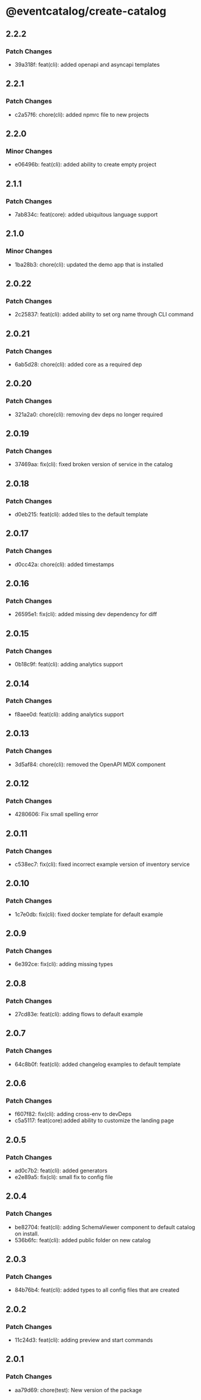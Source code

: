 # @eventcatalog/create-catalog

## 2.2.2

### Patch Changes

- 39a318f: feat(cli): added openapi and asyncapi templates

## 2.2.1

### Patch Changes

- c2a57f6: chore(cli): added npmrc file to new projects

## 2.2.0

### Minor Changes

- e06496b: feat(cli): added ability to create empty project

## 2.1.1

### Patch Changes

- 7ab834c: feat(core): added ubiquitous language support

## 2.1.0

### Minor Changes

- 1ba28b3: chore(cli): updated the demo app that is installed

## 2.0.22

### Patch Changes

- 2c25837: feat(cli): added ability to set org name through CLI command

## 2.0.21

### Patch Changes

- 6ab5d28: chore(cli): added core as a required dep

## 2.0.20

### Patch Changes

- 321a2a0: chore(cli): removing dev deps no longer required

## 2.0.19

### Patch Changes

- 37469aa: fix(cli): fixed broken version of service in the catalog

## 2.0.18

### Patch Changes

- d0eb215: feat(cli): added tiles to the default template

## 2.0.17

### Patch Changes

- d0cc42a: chore(cli): added timestamps

## 2.0.16

### Patch Changes

- 26595e1: fix(cli): added missing dev dependency for diff

## 2.0.15

### Patch Changes

- 0b18c9f: feat(cli): adding analytics support

## 2.0.14

### Patch Changes

- f8aee0d: feat(cli): adding analytics support

## 2.0.13

### Patch Changes

- 3d5af84: chore(cli): removed the OpenAPI MDX component

## 2.0.12

### Patch Changes

- 4280606: Fix small spelling error

## 2.0.11

### Patch Changes

- c538ec7: fix(cli): fixed incorrect example version of inventory service

## 2.0.10

### Patch Changes

- 1c7e0db: fix(cli): fixed docker template for default example

## 2.0.9

### Patch Changes

- 6e392ce: fix(cli): adding missing types

## 2.0.8

### Patch Changes

- 27cd83e: feat(cli): adding flows to default example

## 2.0.7

### Patch Changes

- 64c8b0f: feat(cli): added changelog examples to default template

## 2.0.6

### Patch Changes

- f607f82: fix(cli): adding cross-env to devDeps
- c5a5117: feat(core):added ability to customize the landing page

## 2.0.5

### Patch Changes

- ad0c7b2: feat(cli): added generators
- e2e89a5: fix(cli): small fix to config file

## 2.0.4

### Patch Changes

- be82704: feat(cli): adding SchemaViewer component to default catalog on install.
- 536b6fc: feat(cli): added public folder on new catalog

## 2.0.3

### Patch Changes

- 84b76b4: feat(cli): added types to all config files that are created

## 2.0.2

### Patch Changes

- 11c24d3: feat(cli): adding preview and start commands

## 2.0.1

### Patch Changes

- aa79d69: chore(test): New version of the package
